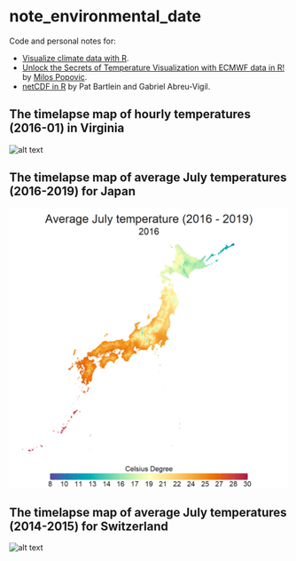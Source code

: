 # note_environmental_date

Code and personal notes for:  
- [Visualize climate data with R](https://nordicesmhub.github.io/climate-data-tutorial/04-visualization-R/index.html).  
- [Unlock the Secrets of Temperature Visualization with ECMWF data in R!](https://www.youtube.com/watch?v=NdEv3rqLM0s&ab_channel=MilosMakesMaps) 
by [Milos Popovic](https://github.com/milos-agathon).  
- [netCDF in R](https://pjbartlein.github.io/REarthSysSci/netCDF.html) by Pat Bartlein and Gabriel Abreu-Vigil.  

## The timelapse map of hourly temperatures (2016-01) in Virginia

![alt text](https://github.com/le-huynh/note_environmental_data/blob/main/era5_land/KrigR_va_temp.gif?raw=true)

## The timelapse map of average July temperatures (2016-2019) for Japan

![alt text](https://github.com/le-huynh/note_environmental_data/blob/main/era5_land/KrigR_japan_july_temp.gif?raw=true)

## The timelapse map of average July temperatures (2014-2015) for Switzerland 

![alt text](https://github.com/le-huynh/note_environmental_data/blob/main/era5_land/KrigR_CHE_july_temp.gif?raw=true)

